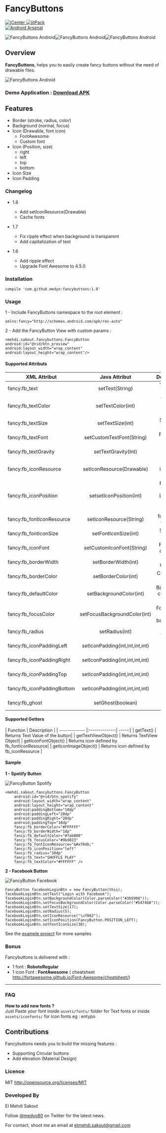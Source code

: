 # FancyButtons
[ ![jCenter](https://api.bintray.com/packages/medyo/maven/fancybuttons/images/download.svg) ](https://bintray.com/medyo/maven/fancybuttons/_latestVersion)  [![jitPack](https://jitpack.io/v/medyo/Fancybuttons.svg)](https://jitpack.io/#medyo/Fancybuttons)  
[![Android Arsenal](https://img.shields.io/badge/Android%20Arsenal-FancyButtons-lightgrey.svg?style=flat)](http://android-arsenal.com/details/1/681)



![FancyButtons Android](/resources/fancy.png)![FancyButtons Android](/resources/fancy2.png)![FancyButtons Android](/resources/fancy3.png)

## Overview
**FancyButtons**, helps you to easily create fancy buttons without the need of drawable files.

![FancyButtons Android](https://raw.github.com/medyo/fancybuttons/master/resources/no-drawables.png)

### Demo Application : [Download APK](https://raw.github.com/medyo/fancybuttons/master/resources/fancybuttons_samples.apk)

## Features

* Border (stroke, radius, color)
* Background (normal, focus)
* Icon (Drawable, font icon)
	* FontAwesome
	* Custom font
* Icon (Position, size)
    * right
    * left
    * top
    * bottom  
* Icon Size
* Icon Padding

### Changelog

- 1.8
    - Add setIconResource(Drawable)
    - Cache fonts

- 1.7
    - Fix ripple effect when background is transparent
    - Add capitalization of text
    
- 1.6
    - Add ripple effect
    - Upgrade Font Awesome to 4.5.0

### Installation

	compile 'com.github.medyo:fancybuttons:1.8'

### Usage

1 - Include FancyButtons namespace to the root element :

	xmlns:fancy="http://schemas.android.com/apk/res-auto"

2 - Add the FancyButton View with custom params :

	<mehdi.sakout.fancybuttons.FancyButton
	android:id="@+id/btn_preview"
	android:layout_width="wrap_content"
	android:layout_height="wrap_content"/>

####  Supported Attributs

| XML Attribut        | Java Attribut           | Description  |
| ------------- |:-------------:| -----:|
| fancy:fb_text      | setText(String)     | Text of the button |
| fancy:fb_textColor     | setTextColor(int)      |  Text Color of the button |
| fancy:fb_textSize | setTextSize(int)      |    Size of the text |
| fancy:fb_textFont | setCustomTextFont(String)      |    FontFamily of the text|
| fancy:fb_textGravity | setTextGravity(Int)      |    Gravity of the text|
| fancy:fb_iconResource | setIconResource(Drawable)      |    Drawable icon of the button|
| fancy:fb_iconPosition | setsetIconPosition(int)      |    Position of the icon : Left, Right, Top, Bottom|
| fancy:fb_fontIconResource | setIconResource(String)      |    font icon of the button|
| fancy:fb_fontIconSize | setFontIconSize(int)      |    Size of the icon |
| fancy:fb_iconFont | setCustomIconFont(String)      |    FontFamily of the icon|
| fancy:fb_borderWidth | setBorderWidth(int)      |    Width of the border|
| fancy:fb_borderColor | setBorderColor(int)      |    Color of the border|
| fancy:fb_defaultColor | setBackgroundColor(int)      |    Background color of the button|
| fancy:fb_focusColor | setFocusBackgroundColor(int)      |    Focus Color of border background|
| fancy:fb_radius | setRadius(int)      |    Radius of the button|
| fancy:fb_iconPaddingLeft | setIconPadding(int,int,int,int)      |    Icon Padding|
| fancy:fb_iconPaddingRight | setIconPadding(int,int,int,int)      |    Icon Padding|
| fancy:fb_iconPaddingTop | setIconPadding(int,int,int,int)      |    Icon Padding|
| fancy:fb_iconPaddingBottom | setIconPadding(int,int,int,int)      |    Icon Padding|
| fancy:fb_ghost | setGhost(boolean)      |    Ghost (Hollow)|

####  Supported Getters

| Function        | Description  |
| ------------- |:-------------:| -----:|
| getText() | Returns Text Value of the button|
| getTextViewObject() | Returns TextView Object|
| getIconFontObject() | Returns icon defined by fb_fontIconResource|
| getIconImageObject() | Returns icon defined by fb_iconResource |

#### Sample

**1 - Spotify Button**  

![FancyButton Spotify](https://raw.github.com/medyo/fancybuttons/master/resources/spotify-button.png)  

	<mehdi.sakout.fancybuttons.FancyButton
		android:id="@+id/btn_spotify"
		android:layout_width="wrap_content"
		android:layout_height="wrap_content"
		android:paddingBottom="10dp"
		android:paddingLeft="20dp"
		android:paddingRight="20dp"
		android:paddingTop="10dp"
		fancy:fb_borderColor="#FFFFFF"
		fancy:fb_borderWidth="1dp"
		fancy:fb_defaultColor="#7ab800"
		fancy:fb_focusColor="#9bd823"
		fancy:fb_fontIconResource="&#xf04b;"
		fancy:fb_iconPosition="left"
		fancy:fb_radius="30dp"
		fancy:fb_text="SHUFFLE PLAY"
		fancy:fb_textColor="#FFFFFF" />

**2 - Facebook Button**

![FancyButton Facebook](https://raw.github.com/medyo/fancybuttons/master/resources/facebook-button.png)  

	FancyButton facebookLoginBtn = new FancyButton(this);
    facebookLoginBtn.setText("Login with Facebook");
    facebookLoginBtn.setBackgroundColor(Color.parseColor("#3b5998"));
    facebookLoginBtn.setFocusBackgroundColor(Color.parseColor("#5474b8"));
    facebookLoginBtn.setTextSize(17);
    facebookLoginBtn.setRadius(5);
    facebookLoginBtn.setIconResource("\uf082");
    facebookLoginBtn.setIconPosition(FancyButton.POSITION_LEFT);
    facebookLoginBtn.setFontIconSize(30);

See the [example project](https://github.com/medyo/fancybuttons/tree/master/samples/src/main/java/mehdi/sakout/fancybuttons/samples) for more samples

### Bonus

Fancybuttons is delivered with :  

* 1 font : **RobotoRegular**
* 1 icon Font : **FontAwesome** ( cheatsheet http://fortawesome.github.io/Font-Awesome/cheatsheet/)

- - - -

### FAQ

**How to add new fonts ?**  
Just Paste your font inside `assets/fonts/` folder for Text fonts or inside `assets/iconfonts/` for icon fonts eg : entypo

## Contributions
Fancybuttons needs you to build the missing features :
* Supporting Circular buttons
* Add elevation (Material Design)

### Licence

MIT
http://opensource.org/licenses/MIT

### Developed By

El Mehdi Sakout

Follow [@medyo80](http://twitter.com/medyo80) on Twitter for the latest news.

For contact, shoot me an email at <elmehdi.sakout@gmail.com>
